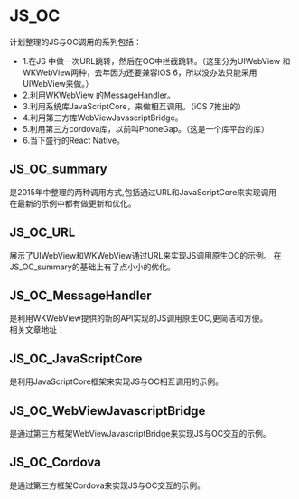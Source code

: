 # JS_OC
计划整理的JS与OC调用的系列包括：
* 1.在JS 中做一次URL跳转，然后在OC中拦截跳转。（这里分为UIWebView 和 WKWebView两种，去年因为还要兼容iOS 6，所以没办法只能采用UIWebView来做。）
* 2.利用WKWebView 的MessageHandler。
* 3.利用系统库JavaScriptCore，来做相互调用。（iOS 7推出的）
* 4.利用第三方库WebViewJavascriptBridge。
* 5.利用第三方cordova库，以前叫PhoneGap。（这是一个库平台的库）
* 6.当下盛行的React Native。

## JS_OC_summary
是2015年中整理的两种调用方式,包括通过URL和JavaScriptCore来实现调用<br>
在最新的示例中都有做更新和优化。<br>

## JS_OC_URL
展示了UIWebView和WKWebView通过URL来实现JS调用原生OC的示例。
在JS_OC_summary的基础上有了点小小的优化。<br>
## JS_OC_MessageHandler
是利用WKWebView提供的新的API实现的JS调用原生OC,更简洁和方便。<br>
相关文章地址：<br>

## JS_OC_JavaScriptCore
是利用JavaScriptCore框架来实现JS与OC相互调用的示例。<br>

## JS_OC_WebViewJavascriptBridge
是通过第三方框架WebViewJavascriptBridge来实现JS与OC交互的示例。<br>
## JS_OC_Cordova
是通过第三方框架Cordova来实现JS与OC交互的示例。<br>



